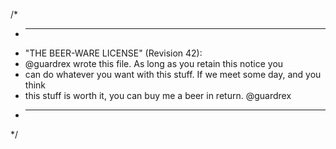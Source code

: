 /*
 * ----------------------------------------------------------------------------
 * "THE BEER-WARE LICENSE" (Revision 42):
 * @guardrex wrote this file. As long as you retain this notice you
 * can do whatever you want with this stuff. If we meet some day, and you think
 * this stuff is worth it, you can buy me a beer in return.           @guardrex
 * ----------------------------------------------------------------------------
*/

